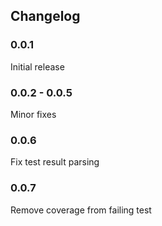 ## Changelog

### 0.0.1

Initial release

### 0.0.2 - 0.0.5

Minor fixes

### 0.0.6

Fix test result parsing

### 0.0.7

Remove coverage from failing test
